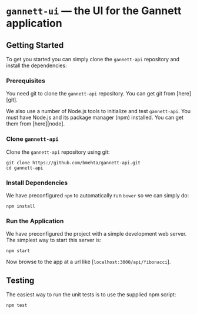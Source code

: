 # `gannett-ui` — the UI for the Gannett application


## Getting Started

To get you started you can simply clone the `gannett-api` repository and install the dependencies:

### Prerequisites

You need git to clone the `gannett-api` repository. You can get git from [here][git].

We also use a number of Node.js tools to initialize and test `gannett-api`. You must have Node.js
and its package manager (npm) installed. You can get them from [here][node].

### Clone `gannett-api`

Clone the `gannett-api` repository using git:

```
git clone https://github.com/bmehta/gannett-api.git
cd gannett-api
```

### Install Dependencies

We have preconfigured `npm` to automatically run `bower` so we can simply do:

```
npm install
```

### Run the Application

We have preconfigured the project with a simple development web server. The simplest way to start
this server is:

```
npm start
```

Now browse to the app at a url like [`localhost:3000/api/fibonacci`].

## Testing
The easiest way to run the unit tests is to use the supplied npm script:

```
npm test
```